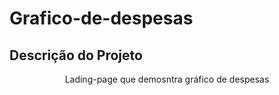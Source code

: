 # Grafico-de-despesas

## Descrição do Projeto
<p align="center">Lading-page que demosntra gráfico de despesas</p>
